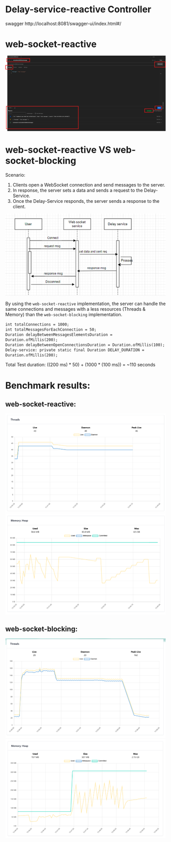# Delay-service-reactive Controller
swagger http://localhost:8081/swagger-ui/index.html#/

# web-socket-reactive

![postman-img.png](postman-img.png)


# web-socket-reactive VS web-socket-blocking
Scenario:
1. Clients open a WebSocket connection and send messages to the server.
2. In response, the server sets a data and sends a request to the Delay-Service.
3. Once the Delay-Service responds, the server sends a response to the client.

![main-flow.png](main-flow.png)

By using the `web-socket-reactive` implementation,
the server can handle the same connections and messages with a less resources (Threads & Memory)
than the `web-socket-blocking` implementation.

    int totalConnections = 1000;
    int totalMessagesForEachConnection = 50;
    Duration delayBetweenMessagesElementsDuration = Duration.ofMillis(200);
    Duration delayBetweenOpenConnectionsDuration = Duration.ofMillis(100);
    Delay-service: private static final Duration DELAY_DURATION = Duration.ofMillis(200);
Total Test duration:
((200 ms) * 50) + (1000 * (100 ms)) =
~110 seconds

# Benchmark results:
    
## web-socket-reactive:

![reactive-threads.png](reactive-threads.png)
![reactive-memory.png](reactive-memory.png)

## web-socket-blocking:
![blocking-threads.png](blocking-threads.png)
![blocking-memory.png](blocking-memory.png)
